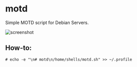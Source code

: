 # motd
Simple MOTD script for Debian Servers.

![screenshot](https://github.com/isMTv/motd/blob/main/motd.png)

## How-to:
```
# echo -e "\n# motd\n/home/shells/motd.sh" >> ~/.profile
```
